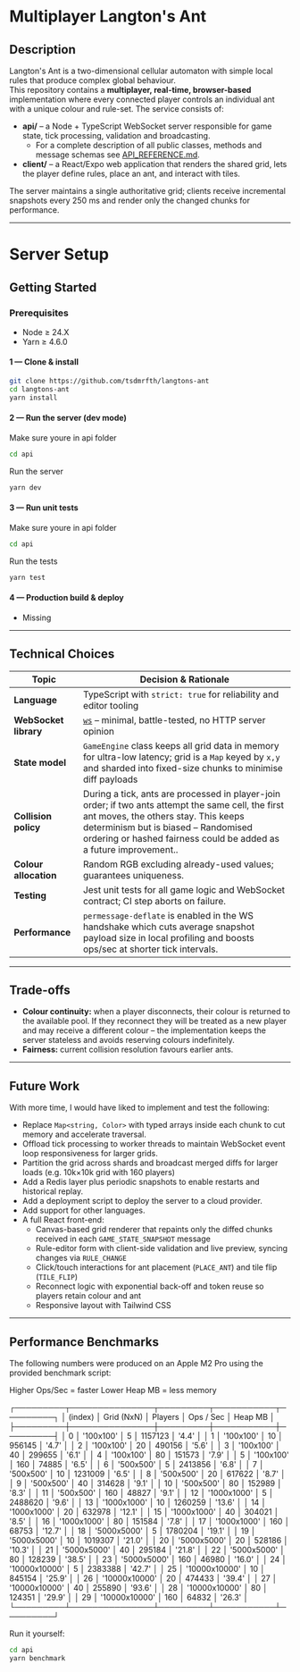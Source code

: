 # Multiplayer Langton's Ant

## Description
Langton's Ant is a two-dimensional cellular automaton with simple local rules that produce complex global behaviour.  
This repository contains a **multiplayer, real-time, browser-based** implementation where every connected player controls an individual ant with a unique colour and rule-set.  The service consists of:

* **api/** – a Node + TypeScript WebSocket server responsible for game state, tick processing, validation and broadcasting.
  - For a complete description of all public classes, methods and message schemas see [API_REFERENCE.md](./api/API_REFERENCE.md).
* **client/** – a React/Expo web application that renders the shared grid, lets the player define rules, place an ant, and interact with tiles.

The server maintains a single authoritative grid; clients receive incremental snapshots every 250 ms and render only the changed chunks for performance.

---
# Server Setup

## Getting Started

### Prerequisites
* Node ≥ 24.X
* Yarn ≥ 4.6.0

#### 1 — Clone & install
```bash
git clone https://github.com/tsdmrfth/langtons-ant
cd langtons-ant
yarn install
```

#### 2 — Run the server (dev mode)
Make sure youre in api folder

```bash
cd api
```

Run the server
```bash
yarn dev
```

#### 3 — Run unit tests
Make sure youre in api folder

```bash
cd api
```

Run the tests
```bash
yarn test
```

#### 4 — Production build & deploy
- Missing

---
## Technical Choices
| Topic | Decision & Rationale |
|-------|----------------------|
| **Language** | TypeScript with `strict: true` for reliability and editor tooling |
| **WebSocket library** | [`ws`](https://github.com/websockets/ws) – minimal, battle-tested, no HTTP server opinion |
| **State model** | `GameEngine` class keeps all grid data in memory for ultra-low latency; grid is a `Map` keyed by `x,y` and sharded into fixed-size chunks to minimise diff payloads |
| **Collision policy** | During a tick, ants are processed in player-join order; if two ants attempt the same cell, the first ant moves, the others stay.  This keeps determinism but is biased – Randomised ordering or hashed fairness could be added as a future improvement..  |
| **Colour allocation** | Random RGB excluding already-used values; guarantees uniqueness. |
| **Testing** | Jest unit tests for all game logic and WebSocket contract; CI step aborts on failure. |
| **Performance** | `permessage-deflate` is enabled in the WS handshake which cuts average snapshot payload size in local profiling and boosts ops/sec at shorter tick intervals. |

---
## Trade-offs 
* **Colour continuity:** when a player disconnects, their colour is returned to the available pool.  If they reconnect they will be treated as a new player and may receive a different colour – the implementation keeps the server stateless and avoids reserving colours indefinitely.
* **Fairness:** current collision resolution favours earlier ants.

---
## Future Work
With more time, I would have liked to implement and test the following:
- Replace `Map<string, Color>` with typed arrays inside each chunk to cut memory and accelerate traversal.
- Offload tick processing to worker threads to maintain WebSocket event loop responsiveness for larger grids.
- Partition the grid across shards and broadcast merged diffs for larger loads (e.g. 10k×10k grid with 160 players)
- Add a Redis layer plus periodic snapshots to enable restarts and historical replay.
- Add a deployment script to deploy the server to a cloud provider.
- Add support for other languages.
- A full React front-end:
  - Canvas-based grid renderer that repaints only the diffed chunks received in each `GAME_STATE_SNAPSHOT` message
  - Rule-editor form with client-side validation and live preview, syncing changes via `RULE_CHANGE`
  - Click/touch interactions for ant placement (`PLACE_ANT`) and tile flip (`TILE_FLIP`)
  - Reconnect logic with exponential back-off and token reuse so players retain colour and ant
  - Responsive layout with Tailwind CSS

---
## Performance Benchmarks
The following numbers were produced on an Apple M2 Pro using the provided benchmark script:

Higher Ops/Sec = faster
Lower Heap MB = less memory

┌─────────┬───────────────┬─────────┬───────────┬─────────┐
│ (index) │ Grid (NxN)    │ Players │ Ops / Sec │ Heap MB │
├─────────┼───────────────┼─────────┼───────────┼─────────┤
│ 0       │ '100x100'     │ 5       │ 1157123   │ '4.4'   │
│ 1       │ '100x100'     │ 10      │ 956145    │ '4.7'   │
│ 2       │ '100x100'     │ 20      │ 490156    │ '5.6'   │
│ 3       │ '100x100'     │ 40      │ 299655    │ '6.1'   │
│ 4       │ '100x100'     │ 80      │ 151573    │ '7.9'   │
│ 5       │ '100x100'     │ 160     │ 74885     │ '6.5'   │
│ 6       │ '500x500'     │ 5       │ 2413856   │ '6.8'   │
│ 7       │ '500x500'     │ 10      │ 1231009   │ '6.5'   │
│ 8       │ '500x500'     │ 20      │ 617622    │ '8.7'   │
│ 9       │ '500x500'     │ 40      │ 314628    │ '9.1'   │
│ 10      │ '500x500'     │ 80      │ 152989    │ '8.3'   │
│ 11      │ '500x500'     │ 160     │ 48827     │ '9.1'   │
│ 12      │ '1000x1000'   │ 5       │ 2488620   │ '9.6'   │
│ 13      │ '1000x1000'   │ 10      │ 1260259   │ '13.6'  │
│ 14      │ '1000x1000'   │ 20      │ 632978    │ '12.1'  │
│ 15      │ '1000x1000'   │ 40      │ 304021    │ '8.5'   │
│ 16      │ '1000x1000'   │ 80      │ 151584    │ '7.8'   │
│ 17      │ '1000x1000'   │ 160     │ 68753     │ '12.7'  │
│ 18      │ '5000x5000'   │ 5       │ 1780204   │ '19.1'  │
│ 19      │ '5000x5000'   │ 10      │ 1019307   │ '21.0'  │
│ 20      │ '5000x5000'   │ 20      │ 528186    │ '10.3'  │
│ 21      │ '5000x5000'   │ 40      │ 295184    │ '21.8'  │
│ 22      │ '5000x5000'   │ 80      │ 128239    │ '38.5'  │
│ 23      │ '5000x5000'   │ 160     │ 46980     │ '16.0'  │
│ 24      │ '10000x10000' │ 5       │ 2383388   │ '42.7'  │
│ 25      │ '10000x10000' │ 10      │ 845154    │ '25.9'  │
│ 26      │ '10000x10000' │ 20      │ 474433    │ '39.4'  │
│ 27      │ '10000x10000' │ 40      │ 255890    │ '93.6'  │
│ 28      │ '10000x10000' │ 80      │ 124351    │ '29.9'  │
│ 29      │ '10000x10000' │ 160     │ 64832     │ '26.3'  │
└─────────┴───────────────┴─────────┴───────────┴─────────┘

Run it yourself:
```bash
cd api
yarn benchmark
```